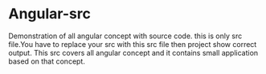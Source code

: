 # Angular-src
Demonstration of all angular concept with source code.
this is only src file.You have to replace your src with this src file then project show correct output.
This src covers all angular concept and it contains small application based on that concept.

